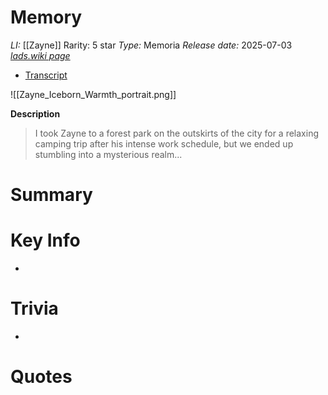 # Memory
*LI:* [[Zayne]]
Rarity: 5 star
*Type:* Memoria
*Release date:* 2025-07-03
*[lads.wiki page](https://lads.wiki/wiki/Zayne:_Iceborn_Warmth)*
* [Transcript](https://lads.wiki/wiki/Iceborn_Warmth_(Zayne_Memoria))

![[Zayne_Iceborn_Warmth_portrait.png]]

**Description**
> I took Zayne to a forest park on the outskirts of the city for a relaxing camping trip after his intense work schedule, but we ended up stumbling into a mysterious realm...

# Summary
# Key Info
* 

# Trivia
* 

# Quotes

> 